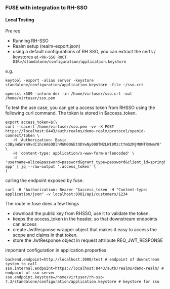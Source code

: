 ### FUSE with integration to RH-SSO

#### Local Testing

Pre req

- Running RH-SSO
- Realm setup (realm-export.json) 
- using a default configurations of RH SSO, you can extract the certs / keystores at ```<RH-SSO ROOT DIR>/standalone/configuration/application.keystore```

e.g.
```
keytool -export -alias server -keystore standalone/configuration/application.keystore -file ~/sso.crt

openssl x509 -inform der -in /home/virtuser/sso.crt -out /home/virtuser/sso.pem
```
To test the use case, you can get a access token from RHSSO using the following curl command. The token is stored in $access_token.

```
export access_token=$(\
curl --cacert /home/virtuser/sso.pem -vv -X POST   https://localhost:8443/auth/realms/demo-realm/protocol/openid-connect/token \
   -H 'Authorization: Basic c3ByaW5nYm9vdC1hcHA6ODlhMGM0OGEtODYwNy00OTM2LWI0MzctYmQ2MjM0MTRmNmY0' \
   -H 'content-type: application/x-www-form-urlencoded' \
   -d 'username=alice&password=password&grant_type=password&client_id=springboot-app' | jq --raw-output '.access_token' \
)
```
calling the endpoint exposed by fuse.

```
curl -H "Authorization: Bearer "$access_token -H "Content-type: application/json" -v localhost:8081/api/customers/1234

```
The route in fuse does a few things
- download the public key from RHSSO, use it to validate the token.
- keeps the access_token in the header, so that downstream endpoints can access
- create JwtResponse wrapper object that makes it easy to access the scope and claims in that token.
- store the JwtResponse object in request attribute REQ_JWT_RESPONSE

important configuration in application.properties
```
backend.endpoint=http://localhost:3000/test # endpoint of downstream system to call
sso.internal.endpoint=https://localhost:8443/auth/realms/demo-realm/ # endpoint of sso server
sso.endpoint.keystore=/home/virtuser/rh-sso-7.3/standalone/configuration/application.keystore # keystore for sso
```


